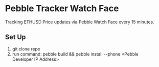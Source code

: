 Pebble Tracker Watch Face
================
Tracking ETHUSD Price updates via Pebble Watch Face every 15 minutes.

Set Up
--
1) git clone repo
2) run command: pebble build && pebble install --phone \<Pebble Developer IP Address\>
